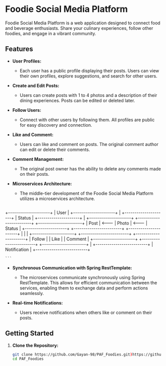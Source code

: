 
# Foodie Social Media Platform

Foodie Social Media Platform is a web application designed to connect food and beverage enthusiasts. Share your culinary experiences, follow other foodies, and engage in a vibrant community.

## Features

- **User Profiles:**
  - Each user has a public profile displaying their posts. Users can view their own profiles, explore suggestions, and search for other users.

- **Create and Edit Posts:**
  - Users can create posts with 1 to 4 photos and a description of their dining experiences. Posts can be edited or deleted later.

- **Follow Users:**
  - Connect with other users by following them. All profiles are public for easy discovery and connection.

- **Like and Comment:**
  - Users can like and comment on posts. The original comment author can edit or delete their comments.

- **Comment Management:**
  - The original post owner has the ability to delete any comments made on their posts.

- **Microservices Architecture:**
  - The middle-tier development of the Foodie Social Media Platform utilizes a microservices architecture.

    ```plaintext
+---------------------+
|       User          |
+---------------------+
        |
+---------------------+
|       Status        |
+---------------------+
        |
+---------------------+       +------------------------+       +----------------------+
|       Post          | <---  |       Photo            | <---  |       Status         |
+---------------------+       +------------------------+       +----------------------+
        |                          |                            |
+---------------------+       +------------------------+       +----------------------+
|       Follow        |       |        Like            |       |      Comment         |
+---------------------+       +------------------------+       +----------------------+
                                |
                           +--------------------------+
                           |      Notification      |
                           +--------------------------+


    ```

- **Synchronous Communication with Spring RestTemplate:**
  - The microservices communicate synchronously using Spring RestTemplate. This allows for efficient communication between the services, enabling them to exchange data and perform actions seamlessly.

- **Real-time Notifications:**
  - Users receive notifications when others like or comment on their posts.

## Getting Started

1. **Clone the Repository:**
   ```bash
   git clone https://github.com/Gayan-98/PAF_Foodies.git)https://github.com/Gayan-98/PAF_Foodies.git
   cd PAF_Foodies

